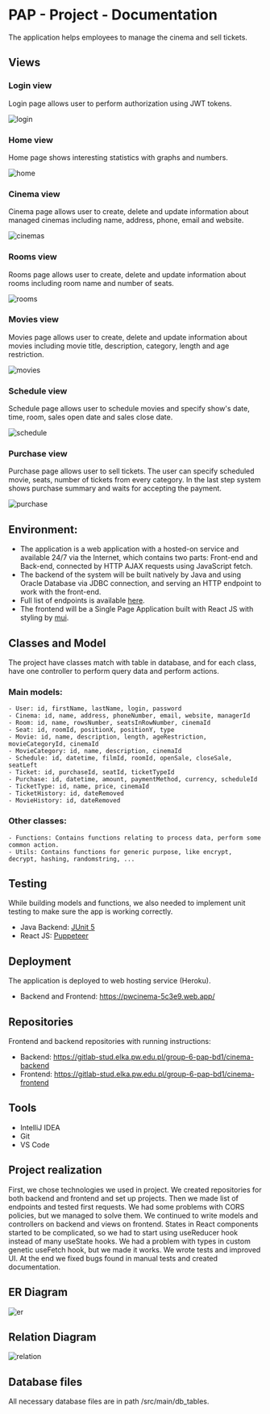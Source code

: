 # PAP - Project - Documentation

The application helps employees to manage the cinema and sell tickets.

## Views

### Login view

Login page allows user to perform authorization using JWT tokens.

![login](img/login.png)

### Home view

Home page shows interesting statistics with graphs and numbers.

![home](img/home.png)

### Cinema view

Cinema page allows user to create, delete and update information about managed cinemas including name, address, phone, email and website.

![cinemas](img/cinemas.png)

### Rooms view

Rooms page allows user to create, delete and update information about rooms including room name and number of seats.

![rooms](img/rooms.png)

### Movies view

Movies page allows user to create, delete and update information about movies including movie title, description, category, length and age restriction.

![movies](img/movies.png)

### Schedule view

Schedule page allows user to schedule movies and specify show's date, time, room, sales open date and sales close date.

![schedule](img/schedule.png)

### Purchase view

Purchase page allows user to sell tickets. The user can specify scheduled movie, seats, number of tickets from every category. In the last step system shows purchase summary and waits for accepting the payment.

![purchase](img/purchase.gif)


## Environment:
* The application is a web application with a hosted-on service and available 24/7 via the Internet, which contains two parts: Front-end and Back-end, connected by HTTP AJAX requests using JavaScript fetch.
* The backend of the system will be built natively by Java and using Oracle Database via JDBC connection, and serving an HTTP endpoint to work with the front-end.
* Full list of endpoints is available [here](https://gitlab-stud.elka.pw.edu.pl/group-6-pap-bd1/cinema-frontend/-/blob/main/src/utils/endpoints.ts).
* The frontend will be a Single Page Application built with React JS with styling by [mui](https://mui.com/).


## Classes and Model
The project have classes match with table in database, and for each class, have one controller to perform query data and perform actions.

### Main models:
```
- User: id, firstName, lastName, login, password
- Cinema: id, name, address, phoneNumber, email, website, managerId
- Room: id, name, rowsNumber, seatsInRowNumber, cinemaId
- Seat: id, roomId, positionX, positionY, type
- Movie: id, name, description, length, ageRestriction, movieCategoryId, cinemaId
- MovieCategory: id, name, description, cinemaId
- Schedule: id, datetime, filmId, roomId, openSale, closeSale, seatLeft
- Ticket: id, purchaseId, seatId, ticketTypeId
- Purchase: id, datetime, amount, paymentMethod, currency, scheduleId
- TicketType: id, name, price, cinemaId
- TicketHistory: id, dateRemoved
- MovieHistory: id, dateRemoved
```

### Other classes:
```
- Functions: Contains functions relating to process data, perform some common action.
- Utils: Contains functions for generic purpose, like encrypt, decrypt, hashing, randomstring, ...
```

## Testing
While building models and functions, we also needed to implement unit testing to make sure the app is working correctly.
- Java Backend: [JUnit 5](https://junit.org/junit5/docs/current/user-guide/)
- React JS: [Puppeteer](https://developers.google.com/web/tools/puppeteer)

## Deployment
The application is deployed to web hosting service (Heroku).
- Backend and Frontend: https://pwcinema-5c3e9.web.app/

## Repositories
Frontend and backend repositories with running instructions:
- Backend: https://gitlab-stud.elka.pw.edu.pl/group-6-pap-bd1/cinema-backend
- Frontend: https://gitlab-stud.elka.pw.edu.pl/group-6-pap-bd1/cinema-frontend

## Tools
- IntelliJ IDEA
- Git
- VS Code

## Project realization

First, we chose technologies we used in project. We created repositories for both backend and frontend and set up projects. Then we made list of endpoints and tested first requests. We had some problems with CORS policies, but we managed to solve them. We continued to write models and controllers on backend and views on frontend. States in React components started to be complicated, so we had to start using useReducer hook instead of many useState hooks. We had a problem with types in custom genetic useFetch hook, but we made it works. We wrote tests and improved UI. At the end we fixed bugs found in manual tests and created documentation.

## ER Diagram
![er](src/main/db_tables/Relational_1.png)

## Relation Diagram
![relation](src/main/db_tables/Logical.png)

## Database files
All necessary database files are in path /src/main/db_tables. 